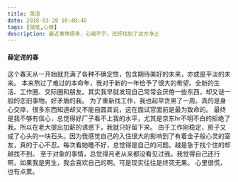 ```yaml
---
title: 首语
date: 2018-03-28 10:48:40
tags: [随笔,心情]
description: 最近事情很多，心绪不宁。还好找到了这方净土
---
```


#### 薛定谔的春
这个春天从一开始就充满了各种不确定性，包含期待美好的未来，亦或是平淡的未来。
本来熬过了难过的本命年，我对于新的一年给予了很大的希望。全新的生活、工作圈、交际圈和朋友。其实我早就发现自己常常会厌倦一些东西，却又谜一般的恋旧事物。好矛盾的我。
为了重新找工作，我也起早贪黑了一周。真的是身心交瘁，很多东西知道却又不能自圆其说，这在面试官面前是最为致命的。
最终是我不够有信心，总觉得好厂子看不上我的水平，尤其是京东hr不明不白的拒绝了我。所以在老大提出加薪的诱惑下，我就只好留下来。
由于工作刚稳定，房子又成了心头的一块石头。因为我感觉自己的入住很大的影响到了有着金子般心灵的室友，真的于心不忍。每次看她睡不好，总觉得是自己的问题。越是急于找个住的却越找不到。
至于对象的事情，总觉得月老从来都没看见过我。我觉得自己还行啊，如果我是男生，我会喜欢自己的啊。可是现实往往是终究无果。
心里很慌，也有点累。